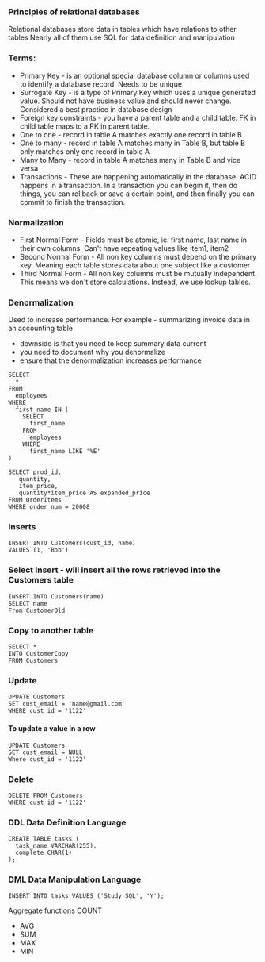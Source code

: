 ### Principles of relational databases
Relational databases store data in tables which have relations to other tables
Nearly all of them use SQL for data definition and manipulation

### Terms:
- Primary Key - is an optional special database column or columns used to identify a database record. Needs to be unique
- Surrogate Key - is a type of Primary Key which uses a unique generated value. Should not have business value and should never change. Considered a best practice in database design
- Foreign key constraints - you have a parent table and a child table. FK in child table maps to a PK in parent table.
- One to one - record in table A matches exactly one record in table B
- One to many - record in table A matches many in Table B, but table B only matches only one record in table A
- Many to Many - record in table A matches many in Table B and vice versa
- Transactions - These are happening automatically in the database. ACID happens in a transaction. In a transaction you can begin it, then do things, you can rollback or save a certain point, and then finally you can commit to finish the transaction.

### Normalization
- First Normal Form - Fields must be atomic, ie. first name, last name in their own columns. Can't have repeating values like item1, item2
- Second Normal Form - All non key columns must depend on the primary key. Meaning each table stores data about one subject like a customer
- Third Normal Form - All non key columns must be mutually independent. This means we don't store calculations. Instead, we use lookup tables.

### Denormalization
Used to increase performance. For example - summarizing invoice data in an accounting table
- downside is that you need to keep summary data current
- you need to document why you denormalize
- ensure that the denormalization increases performance

```
SELECT
  *
FROM
  employees
WHERE
  first_name IN (
    SELECT
      first_name
    FROM
      employees
    WHERE
      first_name LIKE '%E'
)
```

```
SELECT prod_id,
   quantity,
   item_price,
   quantity*item_price AS expanded_price
FROM OrderItems
WHERE order_num = 20008
```


### Inserts
```
INSERT INTO Customers(cust_id, name)
VALUES (1, 'Bob')
```

### Select Insert - will insert all the rows retrieved into the Customers table
```
INSERT INTO Customers(name)
SELECT name
From CustomerOld
```

### Copy to another table
```
SELECT *
INTO CustomerCopy
FROM Customers
```

### Update
```
UPDATE Customers
SET cust_email = 'name@gmail.com'
WHERE cust_id = '1122'
```

#### To update a value in a row
```
UPDATE Customers
SET cust_email = NULL
Where cust_id = '1122'
```

### Delete
```
DELETE FROM Customers
WHERE cust_id = '1122'
```

### DDL Data Definition Language
```
CREATE TABLE tasks (
  task_name VARCHAR(255),
  complete CHAR(1)
);
```

### DML Data Manipulation Language
```
INSERT INTO tasks VALUES ('Study SQL', 'Y');
```

Aggregate functions
COUNT
- AVG
- SUM
- MAX
- MIN